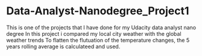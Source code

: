 # Data-Analyst-Nanodegree_Project1
This is one of the projects that I have done for my Udacity data analyst nano degree
In this project i compared my local city weather with the global weather trends
To flatten the flutuation of the temperature changes, the 5 years rolling average is calculateed and used. 
